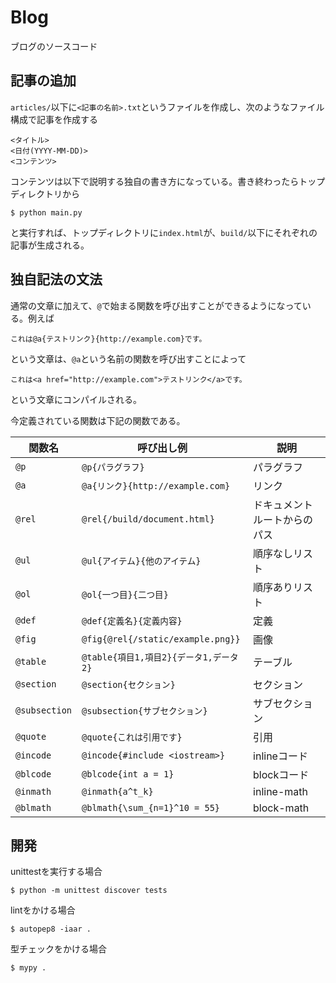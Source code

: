 # Blog
ブログのソースコード

## 記事の追加
`articles/`以下に`<記事の名前>.txt`というファイルを作成し、次のようなファイル構成で記事を作成する

```
<タイトル>
<日付(YYYY-MM-DD)>
<コンテンツ>
```

コンテンツは以下で説明する独自の書き方になっている。書き終わったらトップディレクトリから

```
$ python main.py
```

と実行すれば、トップディレクトリに`index.html`が、`build/`以下にそれぞれの記事が生成される。

## 独自記法の文法
通常の文章に加えて、`@`で始まる関数を呼び出すことができるようになっている。例えば

```
これは@a{テストリンク}{http://example.com}です。
```

という文章は、`@a`という名前の関数を呼び出すことによって

```
これは<a href="http://example.com">テストリンク</a>です。
```

という文章にコンパイルされる。

今定義されている関数は下記の関数である。

| 関数名 | 呼び出し例 | 説明
| --- | --- | --- |
| `@p` | `@p{パラグラフ}` | パラグラフ |
| `@a` | `@a{リンク}{http://example.com}` | リンク |
| `@rel` | `@rel{/build/document.html}` | ドキュメントルートからのパス |
| `@ul` | `@ul{アイテム}{他のアイテム}` | 順序なしリスト |
| `@ol` | `@ol{一つ目}{二つ目}` | 順序ありリスト |
| `@def` | `@def{定義名}{定義内容}` | 定義 |
| `@fig` | `@fig{@rel{/static/example.png}}` | 画像 |
| `@table` | `@table{項目1,項目2}{データ1,データ2}` | テーブル |
| `@section` | `@section{セクション}` | セクション |
| `@subsection` | `@subsection{サブセクション}` | サブセクション |
| `@quote` | `@quote{これは引用です}` | 引用 |
| `@incode` | `@incode{#include <iostream>}` | inlineコード |
| `@blcode` | `@blcode{int a = 1}` | blockコード |
| `@inmath` | `@inmath{a^t_k}` | inline-math |
| `@blmath` | `@blmath{\sum_{n=1}^10 = 55}` | block-math |<br />


## 開発
unittestを実行する場合

```
$ python -m unittest discover tests
```

lintをかける場合

```
$ autopep8 -iaar .
```

型チェックをかける場合

```
$ mypy .
```
